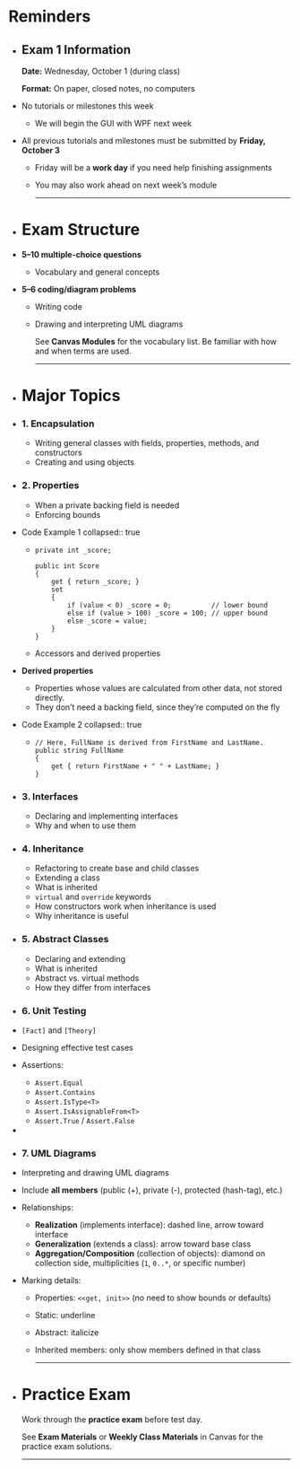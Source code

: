 # Reminders
- ## Exam 1 Information
  
  **Date:** Wednesday, October 1 (during class)
  
  **Format:** On paper, closed notes, no computers
- No tutorials or milestones this week
	- We will begin the GUI with WPF next week
- All previous tutorials and milestones must be submitted by **Friday, October 3**
	- Friday will be a **work day** if you need help finishing assignments
	- You may also work ahead on next week’s module
	  
	  ---
- # Exam Structure
- **5–10 multiple-choice questions**
	- Vocabulary and general concepts
- **5–6 coding/diagram problems**
	- Writing code
	- Drawing and interpreting UML diagrams
	  
	  See **Canvas Modules** for the vocabulary list. Be familiar with how and when terms are used.
	  
	  ---
- # Major Topics
- ### 1. Encapsulation
	- Writing general classes with fields, properties, methods, and constructors
	- Creating and using objects
- ### 2. Properties
	- When a private backing field is needed
	- Enforcing bounds
- Code Example 1
  collapsed:: true
	- ```
	  private int _score;
	  
	  public int Score
	  {
	      get { return _score; }
	      set 
	      {
	          if (value < 0) _score = 0;          // lower bound
	          else if (value > 100) _score = 100; // upper bound
	          else _score = value;
	      }
	  }
	  
	  ```
	- Accessors and derived properties
- **Derived properties**
	- Properties whose values are calculated from other data, not stored directly.
	- They don’t need a backing field, since they’re computed on the fly
- Code Example 2
  collapsed:: true
	- ```
	  // Here, FullName is derived from FirstName and LastName.
	  public string FullName
	  {
	      get { return FirstName + " " + LastName; }
	  }
	  ```
- ### 3. Interfaces
	- Declaring and implementing interfaces
	- Why and when to use them
- ### 4. Inheritance
	- Refactoring to create base and child classes
	- Extending a class
	- What is inherited
	- `virtual` and `override` keywords
	- How constructors work when inheritance is used
	- Why inheritance is useful
- ### 5. Abstract Classes
	- Declaring and extending
	- What is inherited
	- Abstract vs. virtual methods
	- How they differ from interfaces
- ### 6. Unit Testing
- `[Fact]` and `[Theory]`
- Designing effective test cases
- Assertions:
	- `Assert.Equal`
	- `Assert.Contains`
	- `Assert.IsType<T>`
	- `Assert.IsAssignableFrom<T>`
	- `Assert.True` / `Assert.False`
-
- ### 7. UML Diagrams
- Interpreting and drawing UML diagrams
- Include **all members** (public (+), private (-), protected (hash-tag), etc.)
- Relationships:
	- **Realization** (implements interface): dashed line, arrow toward interface
	- **Generalization** (extends a class): arrow toward base class
	- **Aggregation/Composition** (collection of objects): diamond on collection side, multiplicities (`1`, `0..*`, or specific number)
- Marking details:
	- Properties: `<<get, init>>` (no need to show bounds or defaults)
	- Static: underline
	- Abstract: italicize
	- Inherited members: only show members defined in that class
	  
	  ---
- # Practice Exam
  
  Work through the **practice exam** before test day.
  
  See **Exam Materials** or **Weekly Class Materials** in Canvas for the practice exam solutions.
  
  ---